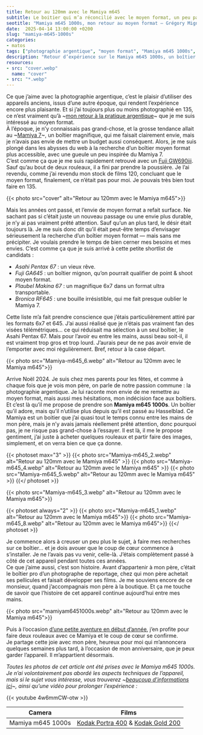 ```yaml
---
title: Retour au 120mm avec le Mamiya m645
subtitle: Le boitier qui m’a réconcilié avec le moyen format, un peu par hasard
seotitle: "Mamiya m645 1000s, mon retour au moyen format — Grégory Mignard"
date:  2025-04-14 13:00:00 +0200
slug: "mamiya-m645-1000s"
categories:
- matos
tags: ["photographie argentique", "moyen format", "Mamiya m645 1000s", "boîtier argentique", "film 120", "appareil photo vintage", "retour à l’argentique", "test Mamiya", "expérience moyen format", "photographie familiale"]
description: "Retour d’expérience sur le Mamiya m645 1000s, un boîtier moyen format chargé d’histoire, entre héritage familial et redécouverte argentique."
resources:
- src: "cover.webp"
  name: "cover"
- src: "*.webp"
---
```


Ce que j’aime avec la photographie argentique, c’est le plaisir d’utiliser des appareils anciens, issus d’une autre époque, qui rendent l’expérience encore plus plaisante. Et si j’ai toujours plus ou moins photographié en 135, ce n’est vraiment qu’à ~[mon retour à la pratique argentique](https://gregorymignard.com/de-la-peloche-dans-le-frigo/)~ que je me suis intéressé au moyen format.  
À l’époque, je n’y connaissais pas grand-chose, et la grosse tendance allait au ~[Mamiya 7](https://www.kenrockwell.com/mamiya/7.htm)~, un boîtier magnifique, qui me faisait clairement envie, mais je n’avais pas envie de mettre un budget aussi conséquent. Alors, je me suis plongé dans les abysses du web à la recherche d’un boîtier moyen format plus accessible, avec une gueule un peu inspirée du Mamiya 7.  
C’est comme ça que je me suis rapidement retrouvé avec un [Fuji GW690iii](https://www.35mmc.com/12/01/2021/fuji-gw690iii-review-of-the-texas-leica/). Sauf qu’au bout de deux rouleaux, il a fini par prendre la poussière. Je l’ai revendu, comme j’ai revendu mon stock de films 120, concluant que le moyen format, finalement, ce n’était pas pour moi. Je pouvais très bien tout faire en 135.

{{< photo src="cover" alt="Retour au 120mm avec le Mamiya m645">}}

Mais les années ont passé, et l’envie de moyen format a refait surface. Ne sachant pas si c’était juste un nouveau passage ou une envie plus durable, je n’y ai pas vraiment prêté attention. Sauf qu’un an plus tard, le désir était toujours là. Je me suis donc dit qu’il était peut-être temps d’envisager sérieusement la recherche d’un boîtier moyen format — mais sans me précipiter. Je voulais prendre le temps de bien cerner mes besoins et mes envies. C’est comme ça que je suis arrivé à cette petite shortlist de candidats :
* *Asahi Pentax 67* : un vieux rêve.
* *Fuji GA645* : un boîtier mignon, qu’on pourrait qualifier de point & shoot moyen format.
* *Plaubel Makina 67* : un magnifique 6x7 dans un format ultra transportable.
* *Bronica RF645* : une bouille irrésistible, qui me fait presque oublier le Mamiya 7.

Cette liste m’a fait prendre conscience que j’étais particulièrement attiré par les formats 6x7 et 645. J’ai aussi réalisé que je n’étais pas vraiment fan des visées télémétriques… ce qui réduisait ma sélection à un seul boîtier, le Asahi Pentax 67. Mais pour l’avoir eu entre les mains, aussi beau soit-il, il est vraiment trop gros et trop lourd. J’aurais peur de ne pas avoir envie de l’emporter avec moi régulièrement. Bref, retour à la case départ.

{{< photo src="Mamiya-m645_6.webp" alt="Retour au 120mm avec le Mamiya m645">}}

Arrive Noël 2024. Je suis chez mes parents pour les fêtes, et comme à chaque fois que je vois mon père, on parle de notre passion commune : la photographie argentique. Je lui raconte mon envie de me remettre au moyen format, mais aussi mes hésitations, mon indécision face aux boîtiers. Et c’est là qu’il me propose de prendre son **Mamiya m645 1000s**. Un boîtier qu’il adore, mais qu’il n’utilise plus depuis qu’il est passé au Hasselblad. Ce Mamiya est un boitier que j’ai quasi tout le temps connu entre les mains de mon père, mais je n’y avais jamais réellement prêté attention, donc pourquoi pas, je ne risque pas grand-chose à l’essayer. Il est là, il me le propose gentiment, j’ai juste à acheter quelques rouleaux et partir faire des images, simplement, et on verra bien ce que ça donne.

{{< photoset max="3" >}}
  {{< photo src="Mamiya-m645_2.webp" alt="Retour au 120mm avec le Mamiya m645" >}}
  {{< photo src="Mamiya-m645_4.webp" alt="Retour au 120mm avec le Mamiya m645" >}}
  {{< photo src="Mamiya-m645_5.webp" alt="Retour au 120mm avec le Mamiya m645" >}}
{{</ photoset >}}

{{< photo src="Mamiya-m645_3.webp" alt="Retour au 120mm avec le Mamiya m645">}}

{{< photoset always="2" >}}
{{< photo src="Mamiya-m645_1.webp" alt="Retour au 120mm avec le Mamiya m645">}}
{{< photo src="Mamiya-m645_8.webp" alt="Retour au 120mm avec le Mamiya m645">}}
{{</ photoset >}}

Je commence alors à creuser un peu plus le sujet, à faire mes recherches sur ce boîtier… et je dois avouer que le coup de cœur commence à s’installer. Je ne l’avais pas vu venir, celle-là. J’étais complètement passé à côté de cet appareil pendant toutes ces années.  
Ce que j’aime aussi, c’est son histoire. Avant d’appartenir à mon père, c’était le boîtier pro d’un photographe de reportage, chez qui mon père achetait ses pellicules et faisait développer ses films. Je me souviens encore de ce monsieur, quand j’accompagnais mon père à la boutique. Et ça me touche de savoir que l’histoire de cet appareil continue aujourd’hui entre mes mains.

{{< photo src="mamiyam6451000s.webp" alt="Retour au 120mm avec le Mamiya m645">}}

Puis à l’occasion [d’une petite aventure en début d’année](https://gregorymignard.com/vers-lequilibre/), j’en profite pour faire deux rouleaux avec ce Mamiya et le coup de cœur se confirme.  
Je partage cette joie avec mon père, heureux pour moi qui m’annoncera quelques semaines plus tard, à l’occasion de mon anniversaire, que je peux garder l’appareil. Il m’appartient désormais.

*Toutes les photos de cet article ont été prises avec le Mamiya m645 1000s. Je n’ai volontairement pas abordé les aspects techniques de l’appareil, mais si le sujet vous intéresse, vous trouverez ~[beaucoup d’informations ici](https://beyondtheaperture.com/2020/07/review-mamiya-645-1000s-medium-format-film-camera/)~, ainsi qu’une vidéo pour prolonger l’expérience :*

<div>{{< youtube 4w6mmCW-otw >}}</div>

| Camera            | Films                                                        |
|:-----------------:|:------------------------------------------------------------:|
| Mamiya m645 1000s | [Kodak Portra 400](https://dp.gt/a/2bqr0x9oh) & [Kodak Gold 200](https://dp.gt/a/xemgpnhjp) |